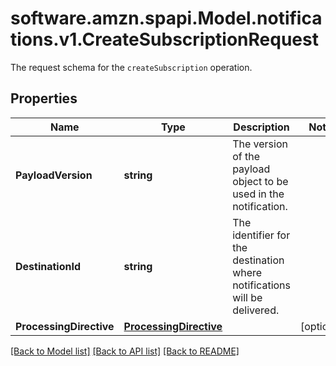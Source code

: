 # software.amzn.spapi.Model.notifications.v1.CreateSubscriptionRequest
The request schema for the `createSubscription` operation.

## Properties

Name | Type | Description | Notes
------------ | ------------- | ------------- | -------------
**PayloadVersion** | **string** | The version of the payload object to be used in the notification. | 
**DestinationId** | **string** | The identifier for the destination where notifications will be delivered. | 
**ProcessingDirective** | [**ProcessingDirective**](ProcessingDirective.md) |  | [optional] 

[[Back to Model list]](../README.md#documentation-for-models) [[Back to API list]](../README.md#documentation-for-api-endpoints) [[Back to README]](../README.md)

